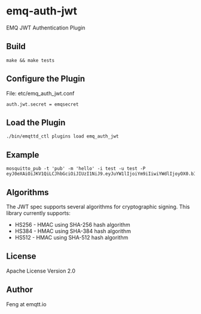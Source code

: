 # emq-auth-jwt
EMQ JWT Authentication Plugin

Build
-----

```
make && make tests
```

Configure the Plugin
--------------------

File: etc/emq_auth_jwt.conf

```
auth.jwt.secret = emqsecret
```


Load the Plugin
---------------

```
./bin/emqttd_ctl plugins load emq_auth_jwt
```

Example
-------

```
mosquitto_pub -t 'pub' -m 'hello' -i test -u test -P eyJ0eXAiOiJKV1QiLCJhbGciOiJIUzI1NiJ9.eyJuYW1lIjoiYm9iIiwiYWdlIjoyOX0.bIV_ZQ8D5nQi0LT8AVkpM4Pd6wmlbpR9S8nOLJAsA8o
```
Algorithms
----------

The JWT spec supports several algorithms for cryptographic signing. This library
currently supports:

* HS256 - HMAC using SHA-256 hash algorithm
* HS384 - HMAC using SHA-384 hash algorithm
* HS512 - HMAC using SHA-512 hash algorithm


License
-------

Apache License Version 2.0

Author
------

Feng at emqtt.io
